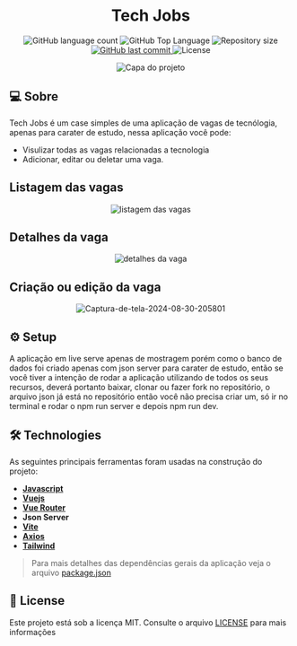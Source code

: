 <h1 align="center">
  Tech Jobs
</h1>

<p align="center">
  <img alt="GitHub language count" src="https://img.shields.io/github/languages/count/danielegiidio/Tech-Jobs">

  <img alt="GitHub Top Language" src="https://img.shields.io/github/languages/top/danielegiidio/Tech-Jobs" />

  <img alt="Repository size" src="https://img.shields.io/github/repo-size/danielegiidio/Tech-Jobs">
  
  <a href="https://github.com/danielegiidio/Tech-Jobs/commits/master">
    <img alt="GitHub last commit" src="https://img.shields.io/github/last-commit/danielegiidio/Tech-Jobs">
  </a>
    
   <img alt="License" src="https://img.shields.io/badge/license-MIT-blue">


</p>

<p align="center" >
  <img src="https://i.ibb.co/2kH3FBg/Captura-de-tela-2024-08-30-210239.png" alt="Capa do projeto" />
</p>


## 💻 Sobre

Tech Jobs é um case simples de uma aplicação de vagas de tecnólogia, apenas para carater de estudo, nessa aplicação você pode:

- Visulizar todas as vagas relacionadas a tecnologia
- Adicionar, editar ou deletar uma vaga.

## Listagem das vagas

<p align="center" >
	<img src="https://i.ibb.co/QP1r3nx/Captura-de-tela-2024-08-30-205751.png" alt="listagem das vagas">
</p>

## Detalhes da vaga

<p align="center" >
	<img src="https://i.ibb.co/R7jp4P4/Captura-de-tela-2024-08-30-205856.png" alt="detalhes da vaga">
</p>

## Criação ou edição da vaga

<p align="center" >
	<img src="https://i.ibb.co/RhY9RDp/Captura-de-tela-2024-08-30-205801.png" alt="Captura-de-tela-2024-08-30-205801" alt="Adição ou edição da vaga">
</p>

## ⚙ Setup

A aplicação em live serve apenas de mostragem porém como o banco de dados foi criado apenas com json server para carater de estudo, então se você tiver a intenção de rodar a aplicação utilizando de todos os seus recursos, deverá portanto baixar, clonar ou fazer fork no repositório, o arquivo json já está no repositório então você não precisa criar um, só ir no terminal e rodar o npm run server e depois npm run dev.

## 🛠 Technologies

As seguintes principais ferramentas foram usadas na construção do projeto:

- **[Javascript](https://developer.mozilla.org/pt-BR/docs/Web/JavaScript)**
- **[Vuejs](https://vuejs.org/)**
- **[Vue Router](https://router.vuejs.org/)**
- **Json Server**
- **[Vite](https://vitejs.dev/guide/)**
- **[Axios](https://axios-http.com/ptbr/docs/intro)**
- **[Tailwind](https://tailwindcss.com/)**


> Para mais detalhes das dependências gerais da aplicação veja o arquivo [package.json](./package.json)

## 📝 License

Este projeto está sob a licença MIT. Consulte o arquivo [LICENSE](./LICENSE) para mais informações

